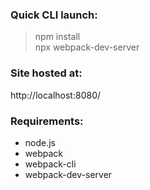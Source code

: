 ### Quick CLI launch:

> npm install  
npx webpack-dev-server

### Site hosted at:
http://localhost:8080/

### Requirements:
- node.js
- webpack
- webpack-cli
- webpack-dev-server